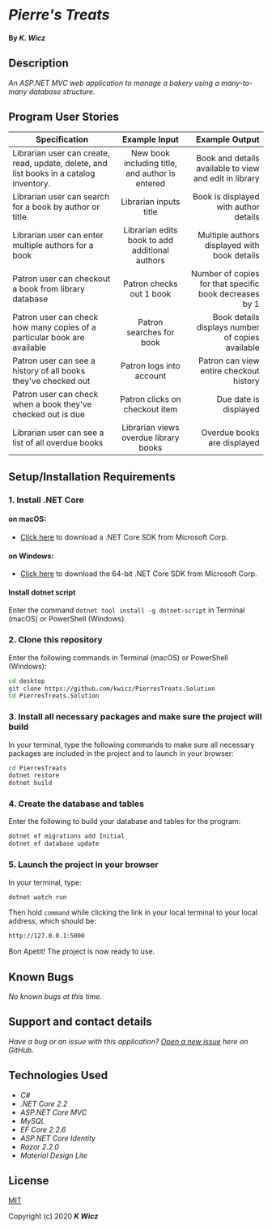 # _Pierre's Treats_

#### By _**K. Wicz**_


## Description

_An ASP.NET MVC web application to manage a bakery using a many-to-many database structure._

## Program User Stories

| Specification | Example Input | Example Output |
| ------------- |:-------------:| -------------------:|
| Librarian user can create, read, update, delete, and list books in a catalog inventory.| New book including title, and author is entered | Book and details available to view and edit in library |
| Librarian user can search for a book by author or title | Librarian inputs title | Book is displayed with author details  |
| Librarian user can enter multiple authors for a book | Librarian edits book to add additional authors | Multiple authors displayed with book details |
| Patron user can checkout a book from library database | Patron checks out 1 book  | Number of copies for that specific book decreases by 1|
| Patron user can check how many copies of a particular book are available | Patron searches for book | Book details displays number of copies available|
| Patron user can see a history of all books they've checked out | Patron logs into account | Patron can view entire checkout history |
| Patron user can check when a book they've checked out is due | Patron clicks on checkout item | Due date is displayed |
| Librarian user can see a list of all overdue books | Librarian views overdue library books| Overdue books are displayed | 


## Setup/Installation Requirements

### 1.  Install .NET Core

#### on macOS:
* [Click here](https://dotnet.microsoft.com/download/thank-you/dotnet-sdk-2.2.106-macos-x64-installer) to download a .NET Core SDK from Microsoft Corp.

#### on Windows:
* [Click here](https://dotnet.microsoft.com/download/thank-you/dotnet-sdk-2.2.203-windows-x64-installer) to download the 64-bit .NET Core SDK from Microsoft Corp.

#### Install dotnet script
Enter the command ``dotnet tool install -g dotnet-script`` in Terminal (macOS) or PowerShell (Windows).

### 2. Clone this repository

Enter the following commands in Terminal (macOS) or PowerShell (Windows):
```sh
cd desktop
git clone https://github.com/kwicz/PierresTreats.Solution
cd PierresTreats.Solution
```
### 3. Install all necessary packages and make sure the project will build
In your terminal, type the following commands to make sure all necessary packages are included in the project and to launch in your browser:
```sh
cd PierresTreats
dotnet restore
dotnet build
```

### 4. Create the database and tables
Enter the following to build your database and tables for the program:
```sh
dotnet ef migrations add Initial
dotnet ef database update
```

### 5. Launch the project in your browser
In your terminal, type:
```sh
dotnet watch run
```
Then hold ```command``` while clicking the link in your local terminal to your local address, which should be:
```sh
http://127.0.0.1:5000
```

Bon Apetit! The project is now ready to use.

## Known Bugs

_No known bugs at this time._

## Support and contact details

_Have a bug or an issue with this application? [Open a new issue](https://github.com/kwicz/PierresTreats.solution/issues) here on GitHub._

## Technologies Used
* _C#_
* _.NET Core 2.2_
* _ASP.NET Core MVC_
* _MySQL_
* _EF Core 2.2.6_
* _ASP.NET Core Identity_
* _Razor 2.2.0_
* _Material Design Lite_

## License

[MIT](https://choosealicense.com/licenses/mit/)

Copyright (c) 2020 **_K Wicz_**